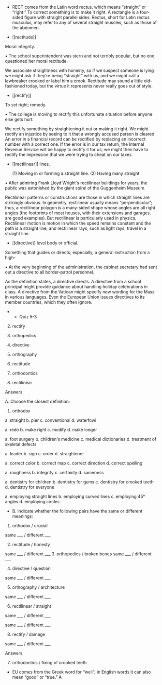 - RECT comes from the Latin word rectus, which means “straight” or “right.” To correct something is
to make it right. A rectangle is a four-sided figure with straight parallel sides. Rectus, short for Latin
rectus musculus, may refer to any of several straight muscles, such as those of the abdomen.

- [[rectitude]] 

 Moral integrity. 

•  The  school  superintendent  was  stern  and  not  terribly  popular,  but  no  one  questioned  her  moral
rectitude. 

We  associate  straightness  with  honesty,  so  if  we  suspect  someone  is  lying  we  might  ask  if  they're
being “straight” with us, and we might call a lawbreaker crooked or label him a crook. Rectitude may
sound a little old-fashioned today, but the virtue it represents never really goes out of style.

- [[rectify]] 

 To set right; remedy. 

• The college is moving to rectify this unfortunate situation before anyone else gets hurt. 

We rectify something by straightening it out or making it right. We might rectify an injustice by seeing
to  it  that  a  wrongly  accused  person  is  cleared.  An  error  in  a  financial  record  can  be  rectified  by
replacing an incorrect number with a correct one. If the error is in our tax return, the Internal Revenue
Service will be happy to rectify it for us; we might then have to rectify the impression that we were
trying to cheat on our taxes.

- [[rectilinear]] 
lines. 

  (1)  Moving  in  or  forming  a  straight  line.  (2)  Having  many  straight

• After admiring Frank Lloyd Wright's rectilinear buildings for years, the public was astonished by
the giant spiral of the Guggenheim Museum. 

Rectilinear  patterns  or  constructions  are  those  in  which  straight  lines  are  strikingly  obvious.  In
geometry,  rectilinear  usually  means  “perpendicular”;  thus,  a  rectilinear  polygon  is  a  many-sided
shape  whose  angles  are  all  right  angles  (the  footprints  of  most  houses,  with  their  extensions  and
garages,  are  good  examples).  But  rectilinear  is  particularly  used  in  physics.  Rectilinear  motion  is
motion in which the speed remains constant and the path is a straight line; and rectilinear rays, such as
light rays, travel in a straight line.

- [[directive]] 
level body or official. 

 Something that guides or directs; especially, a general instruction from a high-

•  At  the  very  beginning  of  the  administration,  the  cabinet  secretary  had  sent  out  a  directive  to  all
border-patrol personnel. 

As  the  definition  states,  a  directive  directs.  A  directive  from  a  school  principal  might  provide
guidance about handling holiday celebrations in class. A directive from the Vatican might specify new
wording for the Mass in various languages. Even the European Union issues directives to its member
countries, which they often ignore.

- - Quiz 5-3

2. rectify

3. orthopedics

4. directive

5. orthography

6. rectitude

7. orthodontics

8. rectilinear

Answers

A. Choose the closest definition:
1. orthodox

a. straight b. pier c. conventional d. waterfowl

a. redo b. make right c. modify d. make longer

a. foot surgery b. children's medicine c. medical dictionaries d. treatment of skeletal defects

a. leader b. sign c. order d. straightener

a. correct color b. correct map c. correct direction d. correct spelling

a. roughness b. integrity c. certainty d. sameness

a.  dentistry  for  children  b.  dentistry  for  gums  c.  dentistry  for  crooked  teeth  d.  dentistry  for
everyone

a.  employing  straight  lines  b.  employing  curved  lines  c.  employing  45°  angles  d.  employing
circles

- B. Indicate whether the following pairs have the same or different meanings:
1. orthodox / crucial

same ___ / different ___

2. rectitude / honesty

same ___ / different ___
3. orthopedics / broken bones
same ___ / different ___

4. directive / question

same ___ / different ___

5. orthography / architecture

same ___ / different ___

6. rectilinear / straight

same ___ / different ___

same ___ / different ___

8. rectify / damage

same ___ / different ___

Answers

7. orthodontics / fixing of crooked teeth

- EU comes from the Greek word for “well”; in English words it can also mean “good” or “true.” A
